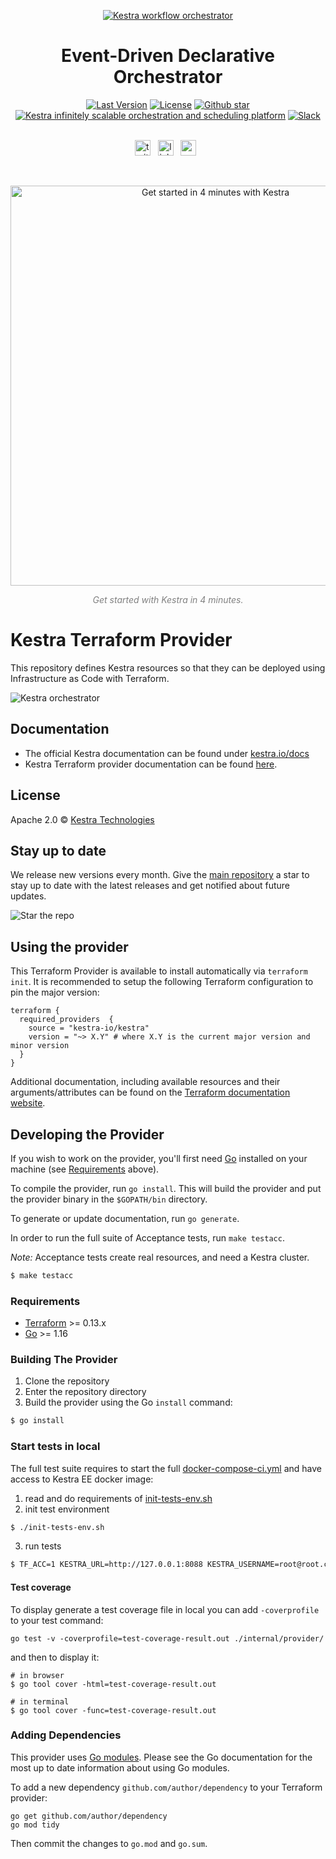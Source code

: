 <p align="center">
  <a href="https://www.kestra.io">
    <img src="https://kestra.io/banner.png"  alt="Kestra workflow orchestrator" />
  </a>
</p>

<h1 align="center" style="border-bottom: none">
    Event-Driven Declarative Orchestrator
</h1>

<div align="center">
 <a href="https://github.com/kestra-io/kestra/releases"><img src="https://img.shields.io/github/tag-pre/kestra-io/kestra.svg?color=blueviolet" alt="Last Version" /></a>
  <a href="https://github.com/kestra-io/kestra/blob/develop/LICENSE"><img src="https://img.shields.io/github/license/kestra-io/kestra?color=blueviolet" alt="License" /></a>
  <a href="https://github.com/kestra-io/kestra/stargazers"><img src="https://img.shields.io/github/stars/kestra-io/kestra?color=blueviolet&logo=github" alt="Github star" /></a> <br>
<a href="https://kestra.io"><img src="https://img.shields.io/badge/Website-kestra.io-192A4E?color=blueviolet" alt="Kestra infinitely scalable orchestration and scheduling platform"></a>
<a href="https://kestra.io/slack"><img src="https://img.shields.io/badge/Slack-Join%20Community-blueviolet?logo=slack" alt="Slack"></a>
</div>

<br />

<p align="center">
    <a href="https://twitter.com/kestra_io"><img height="25" src="https://kestra.io/twitter.svg" alt="twitter" /></a> &nbsp;
    <a href="https://www.linkedin.com/company/kestra/"><img height="25" src="https://kestra.io/linkedin.svg" alt="linkedin" /></a> &nbsp;
<a href="https://www.youtube.com/@kestra-io"><img height="25" src="https://kestra.io/youtube.svg" alt="youtube" /></a> &nbsp;
</p>

<br />
<p align="center">
    <a href="https://go.kestra.io/video/product-overview" target="_blank">
        <img src="https://kestra.io/startvideo.png" alt="Get started in 4 minutes with Kestra" width="640px" />
    </a>
</p>
<p align="center" style="color:grey;"><i>Get started with Kestra in 4 minutes.</i></p>


# Kestra Terraform Provider

This repository defines Kestra resources so that they can be deployed using Infrastructure as Code with Terraform.

![Kestra orchestrator](https://kestra.io/video.gif)

## Documentation

* The official Kestra documentation can be found under [kestra.io/docs](https://kestra.io/docs)
* Kestra Terraform provider documentation can be found [here](https://kestra.io/docs/terraform/).


## License
Apache 2.0 © [Kestra Technologies](https://kestra.io)


## Stay up to date

We release new versions every month. Give the [main repository](https://github.com/kestra-io/kestra) a star to stay up to date with the latest releases and get notified about future updates.

![Star the repo](https://kestra.io/star.gif)



## Using the provider

This Terraform Provider is available to install automatically via `terraform init`. It is recommended to setup the following Terraform configuration to pin the major version:

```hcl
terraform {
  required_providers  {
    source = "kestra-io/kestra"
    version = "~> X.Y" # where X.Y is the current major version and minor version
  }
}
```

Additional documentation, including available resources and their arguments/attributes can be found on the [Terraform documentation website](https://registry.terraform.io/providers/kestra-io/kestra/latest/docs).

## Developing the Provider
If you wish to work on the provider, you'll first need [Go](http://www.golang.org) installed on your machine (see [Requirements](#requirements) above).

To compile the provider, run `go install`. This will build the provider and put the provider binary in the `$GOPATH/bin` directory.

To generate or update documentation, run `go generate`.

In order to run the full suite of Acceptance tests, run `make testacc`.

*Note:* Acceptance tests create real resources, and need a Kestra cluster.

```sh
$ make testacc
```

### Requirements

- [Terraform](https://www.terraform.io/downloads.html) >= 0.13.x
- [Go](https://golang.org/doc/install) >= 1.16

### Building The Provider

1. Clone the repository
1. Enter the repository directory
1. Build the provider using the Go `install` command:
```sh
$ go install
```

### Start tests in local
The full test suite requires to start the full [docker-compose-ci.yml](docker-compose-ci.yml) and have access to Kestra EE docker image:

1. read and do requirements of [init-tests-env.sh](init-tests-env.sh)
2. init test environment 
```sh 
$ ./init-tests-env.sh
```
3. run tests
```sh
$ TF_ACC=1 KESTRA_URL=http://127.0.0.1:8088 KESTRA_USERNAME=root@root.com KESTRA_PASSWORD='Root!1234' go test -v -cover ./internal/provider/
```
#### Test coverage
To display generate a test coverage file in local you can add `-coverprofile` to your test command:
```
go test -v -coverprofile=test-coverage-result.out ./internal/provider/
```
and then to display it:
```
# in browser
$ go tool cover -html=test-coverage-result.out

# in terminal
$ go tool cover -func=test-coverage-result.out
```
### Adding Dependencies

This provider uses [Go modules](https://github.com/golang/go/wiki/Modules).
Please see the Go documentation for the most up to date information about using Go modules.

To add a new dependency `github.com/author/dependency` to your Terraform provider:

```
go get github.com/author/dependency
go mod tidy
```

Then commit the changes to `go.mod` and `go.sum`.
